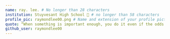 ```yaml
---
name: ray. lee. # No longer than 28 characters
institution: Stuyvesant High School 🚩 # no longer than 58 characters
profile_pic: raymondlee00.png # Name and extension of your profile picture(ex. mona.png) The picture must be squared and 544px on width and height.
quote: “When something is important enough, you do it even if the odds are not in your favor.” -Elon Musk # no longer than 100 characters, avoid using quotes(") to guarantee the format remains the same.
github_user: raymondlee00
---
```

